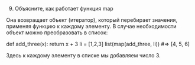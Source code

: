 9. Объясните, как работает функция map

Она возвращает объект (итератор), который перебирает значения, применяя функцию к каждому элементу. В случае 
необходимости объект можно преобразовать в список:

def add_three(x):
    return x + 3
li = [1,2,3]
list(map(add_three, li))
#=> [4, 5, 6]

Здесь к каждому элементу в списке мы добавляем число 3.